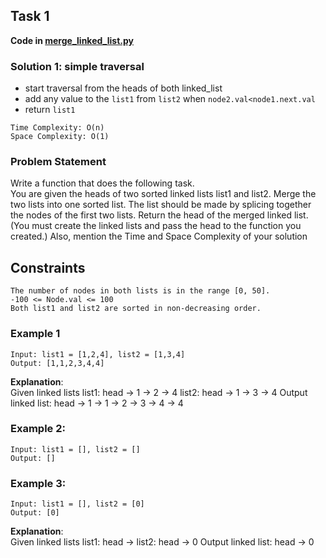 ## Task 1
**Code in [merge_linked_list.py](merge_linked_list.py)**

### Solution 1: simple traversal
- start traversal from the heads of both linked_list
- add any value to the `list1` from  `list2` when  `node2.val<node1.next.val`
- return `list1`

````
Time Complexity: O(n)
Space Complexity: O(1)
````

### Problem Statement
Write a function that does the following task.<br>
You are given the heads of two sorted linked lists list1 and list2.
Merge the two lists into one sorted list. The list should be made by splicing together the nodes of the first two lists.
Return the head of the merged linked list.<br>
(You must create the linked lists and pass the head to the function you created.)
Also, mention the Time and Space Complexity of your solution
## Constraints
```
The number of nodes in both lists is in the range [0, 50].
-100 <= Node.val <= 100
Both list1 and list2 are sorted in non-decreasing order.
```
### Example 1
```
Input: list1 = [1,2,4], list2 = [1,3,4]
Output: [1,1,2,3,4,4]
```
**Explanation**:<br>
Given linked lists
list1: head -> 1 -> 2 -> 4
list2: head -> 1 -> 3 -> 4
Output linked list: head -> 1 -> 1 -> 2 -> 3 -> 4 -> 4
### Example 2:
```
Input: list1 = [], list2 = []
Output: []
```

### Example 3:
```
Input: list1 = [], list2 = [0]
Output: [0]
```
**Explanation**:<br>
Given linked lists
list1: head ->
list2: head -> 0
Output linked list: head -> 0